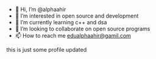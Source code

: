 - 👋 Hi, I’m @alphaahir
- 👀 I’m interested in open source and development
- 🌱 I’m currently learning c++ and dsa
- 💞️ I’m looking to collaborate on open source programs
- 📫 How to reach me edualphaahir@gamil.com


<!---
alphaahir/alphaahir is a ✨ special ✨ repository because its `README.md` (this file) appears on your GitHub profile.
You can click the Preview link to take a look at your changes.
--->
this is just some profile updated
